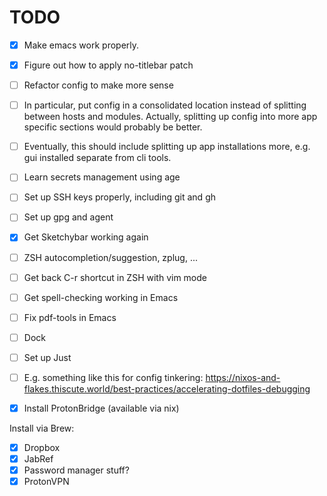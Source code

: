 
# TODO
- [x] Make emacs work properly.
- [x] Figure out how to apply no-titlebar patch
- [ ] Refactor config to make more sense
- [ ]   In particular, put config in a consolidated location instead of splitting between hosts and modules. Actually, splitting up config into more app specific sections would probably be better.
- [ ]   Eventually, this should include splitting up app installations more, e.g. gui installed separate from cli tools.
- [ ] Learn secrets management using age
- [ ] Set up SSH keys properly, including git and gh
- [ ] Set up gpg and agent
- [x] Get Sketchybar working again
- [ ] ZSH autocompletion/suggestion, zplug, ...
- [ ] Get back C-r shortcut in ZSH with vim mode
- [ ] Get spell-checking working in Emacs
- [ ] Fix pdf-tools in Emacs
- [ ] Dock
- [ ] Set up Just
- [ ]   E.g. something like this for config tinkering: https://nixos-and-flakes.thiscute.world/best-practices/accelerating-dotfiles-debugging
- [x] Install ProtonBridge (available via nix)


Install via Brew:
- [x] Dropbox
- [x] JabRef
- [x] Password manager stuff?
- [x] ProtonVPN
